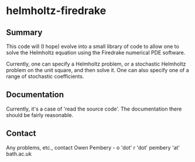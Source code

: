 # helmholtz-firedrake

## Summary ##
This code will (I hope) evolve into a small library of code to allow one to solve the Helmholtz equation using the Firedrake numerical PDE software.

Currently, one can specify a Helmholtz problem, or a stochastic Helmholtz problem on the unit square, and then solve it. One can also specify one of a range of stochastic coefficients.

## Documentation ##
Currently, it's a case of 'read the source code'. The documentation there should be fairly reasonable.

## Contact ##
Any problems, etc., contact Owen Pembery -  o 'dot' r 'dot' pembery 'at' bath.ac.uk